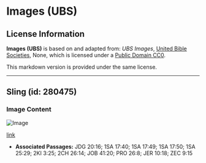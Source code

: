 # Images (UBS)

## License Information

**Images (UBS)** is based on and adapted from: _UBS Images_, [United Bible Societies](https://unitedbiblesocieties.org/), None, which is licensed under a [Public Domain CC0](https://creativecommons.org/public-domain/cc0/).

This markdown version is provided under the same license.



--------------------------------

## Sling (id: 280475)

### Image Content

![Image](https://cdn.aquifer.bible/aquifer-content/resources/Media/WEB-0379_sling.jpg)

[link](https://cdn.aquifer.bible/aquifer-content/resources/Media/WEB-0379_sling.jpg)

* **Associated Passages:** JDG 20:16; 1SA 17:40; 1SA 17:49; 1SA 17:50; 1SA 25:29; 2KI 3:25; 2CH 26:14; JOB 41:20; PRO 26:8; JER 10:18; ZEC 9:15


